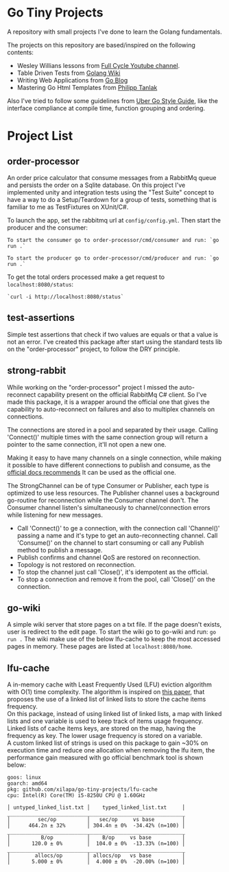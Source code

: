 # Go Tiny Projects

A repository with small projects I've done to learn the Golang fundamentals.

The projects on this repository are based/inspired on the following contents:
 - Wesley Willians lessons from [Full Cycle Youtube channel](https://www.youtube.com/c/FullCycle/).
 - Table Driven Tests from [Golang Wiki](https://github.com/golang/go/wiki/TableDrivenTests)
 - Writing Web Applications from [Go Blog](https://go.dev/doc/articles/wiki/)
 - Mastering Go Html Templates from [Philipp Tanlak](https://philipptanlak.com/mastering-html-templates-in-go-the-fundamentals/)

Also I've tried to follow some guidelines from [Uber Go Style Guide](https://github.com/uber-go/guide/blob/master/style.md), like the interface compliance at compile time, function grouping and ordering.

# Project List

## order-processor
An order price calculator that consume messages from a RabbitMq queue and persists the order on a Sqlite database.
On this project I've implemented unity and integration tests using the "Test Suite" concept to have a way to do a Setup/Teardown for a group of tests, something that is familiar to me as TestFixtures on XUnit/C#.

To launch the app, set the rabbitmq url at `config/config.yml`. Then start the producer and the consumer:

    To start the consumer go to order-processor/cmd/consumer and run: `go run .`

    To start the producer go to order-processor/cmd/producer and run: `go run .`

To get the total orders processed make a get request to `localhost:8080/status`:

    `curl -i http://localhost:8080/status`

## test-assertions
Simple test assertions that check if two values are equals or that a value is not an error. I've created this package after start using the standard tests lib on the "order-processor" project, to follow the DRY principle.

## strong-rabbit
While working on the "order-processor" project I missed the auto-reconnect capability present on the official RabbitMq C# client. So I've made this package, it is a wrapper around the official one that gives the capability to auto-reconnect on failures and also to multiplex channels on connections.

The connections are stored in a pool and separated by their usage. Calling 'Connect()' multiple times with the same connection group will return a pointer to the same connection, it'll not open a new one.

Making it easy to have many channels on a single connection, while making it possible to have different connections to publish and consume, as the [official docs recommends](https://pkg.go.dev/github.com/rabbitmq/amqp091-go#Channel.Consume)
It can be used as the official one.

The StrongChannel can be of type Consumer or Publisher, each type is optimized to use less resources. The Publisher channel uses a background go-routine for reconnection while the Consumer channel don't. The Consumer channel listen's simultaneously to channel/connection errors while listening for new messages.

- Call 'Connect()' to ge a connection, with the connection call 'Channel()' passing a name and it's type to get an auto-reconnecting channel. Call 'Consume()' on the channel to start consuming or call any Publish method to publish a message.
- Publish confirms and channel QoS are restored on reconnection.
- Topology is not restored on reconnection.
- To stop the channel just call 'Close()', it's idempotent as the official.
- To stop a connection and remove it from the pool, call 'Close()' on the connection.

## go-wiki
A simple wiki server that store pages on a txt file. If the page doesn't exists, user is redirect to the edit page.
    To start the wiki go to go-wiki and run: `go run .` 
The wiki make use of the below lfu-cache to keep the most accessed pages in memory. These pages are listed at `localhost:8080/home`.


## lfu-cache
A in-memory cache with Least Frequently Used (LFU) eviction algorithm with O(1) time complexity. The algorithm is inspired on [this paper](https://www.researchgate.net/publication/355493987_An_O1_algorithm_for_implementing_the_LFU_cache_eviction_scheme), that proposes the use of a linked list of linked lists to store the cache items frequency.<br>
On this package, instead of using linked list of linked lists, a map with linked lists and one variable is used to keep track of items usage frequency. Linked lists of cache items keys, are stored on the map, having the frequency as key. The lower usage frequency is stored on a variable.<br>
A custom linked list of strings is used on this package to gain ~30% on execution time and reduce one allocation when removing the lfu item, the performance gain measured with go official benchmark tool is shown below:

    goos: linux
    goarch: amd64
    pkg: github.com/xilapa/go-tiny-projects/lfu-cache
    cpu: Intel(R) Core(TM) i5-8250U CPU @ 1.60GHz

    │ untyped_linked_list.txt │    typed_linked_list.txt     │
    __________________________________________________________
    │         sec/op          │   sec/op     vs base         │
    │      464.2n ± 32%       │ 304.4n ± 0%  -34.42% (n=100) │
    __________________________________________________________
    │          B/op           │    B/op     vs base          │
    │       120.0 ± 0%        │  104.0 ± 0%  -13.33% (n=100) │
    __________________________________________________________
    │        allocs/op        │ allocs/op   vs base          │
    │       5.000 ± 0%        │  4.000 ± 0%  -20.00% (n=100) │
